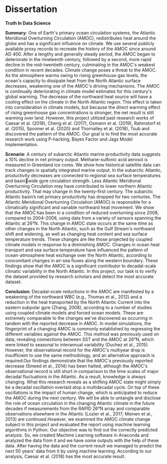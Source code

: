 # Dissertation

**Truth In Data Science**

**Summary**: One of Earth's primary ocean circulation systems, the Atlantic Meridional Overturning Circulation (AMOC), redistributes heat around the globe and has a significant influence on climate. We use several publicly available proxy records to recreate the history of the AMOC since around AD 400. After a lengthy and generally steady period, the AMOC began to deteriorate in the nineteenth century, followed by a second, more rapid decline in the mid-twentieth century, culminating in the AMOC's weakest condition in recent decades. Climate change poses a threat to the AMOC. As the atmosphere warms owing to rising greenhouse gas levels, the ocean's capacity to dissipate heat from the North Atlantic surface decreases, weakening one of the AMOC's driving mechanisms. The AMOC is continually deteriorating in climate model estimates for this century's global warming. The decrease of the northward heat source will have a cooling effect on the climate in the North Atlantic region. This effect is taken into consideration in climate models, but because the direct warming effect of rising greenhouse gas concentrations is stronger, the net result is still warming over land. However, this project utilized past research works of Caesar et al. (2018), Cheng et al. (2017), Osmann et al. (2019), Rahmstorf et al. (2015), Spooner et al. (2020) and Thornalley et al. (2018), Tsub and discovered the pattern of the AMOC. Our goal is to find the most accurate research work using P-hacking, Bayes Factor and Jags Model Implementation.

**Scenario**: A century of subarctic Atlantic marine productivity data suggests a 10% decline in net primary output. Methane-sulfonic acid aerosol is measured in Greenland ice cores. We show how historical satellite data can track changes in spatially integrated marine output. In the subarctic  Atlantic, productivity decreases are connected to regional sea surface temperatures and basinwide gyre circulation strength. Less Atlantic Meridional Overturning Circulation may have contributed to lower northern Atlantic productivity. That may change in the twenty-first century. The subarctic Atlantic basin’s net primary productivity has dropped for two centuries. The Atlantic Meridional Overturning Circulation (AMOC) is responsible for a climatically significant and variable northward heat movement. We show that the AMOC has been in a condition of reduced overturning since 2008, compared to 2004–2008, using data from a variety of sensors spanning the Atlantic at 26°N. This change in AMOC state occurs at the same time as other changes in the North Atlantic, such as the Gulf Stream's northward shift and widening, as well as changing heat content and sea surface temperature trends. These changes are like those projected by coupled climate models in response to a diminishing AMOC. Changes in ocean heat transport and sea surface temperature have influenced the pattern of ocean-atmosphere heat exchange over the North Atlantic, according to concomitant changes in air-sea fluxes along the western boundary. These findings show that the AMOC is a significant contributor to decadal-scale climatic variability in the North Atlantic. In this project, our task is to verify the dataset provided by research scholars and detect the most accurate dataset.

**Conclusion**: Decadal-scale reductions in the AMOC are manifested by a weakening of the northward WBC (e.g., Thomas et al., 2012) and a reduction in the heat transported by the North Atlantic Current into the eastern subpolar gyre (Zhang, 2008), according to a number of studies using coupled climate models and forced ocean models. These are extremely comparable to the changes we've discovered as occurring in tandem with the reported decrease in AMOC. In model simulations, the fingerprint of a changing AMOC is commonly established by regressing the different variables against the AMOC. This method was previously used on data, revealing connections between SST and the AMOC at 26°N, which were linked to seasonal to interannual variability (Duchez et al., 2015). However, the observational record for the AMOC's multiyear drop is insufficient to use the same methodology, and an alternative approach is required.Our findings demonstrate that the AMOC's previously reported decrease (Smeed et al., 2014) has been halted, although the AMOC's observational record is still short in comparison to the time scales of major decadal fluctuations in the Atlantic. As a result, knowledge is always changing. What this research reveals as a shifting AMOC state might simply be a decadal oscillation overlaid atop a multidecadal cycle. On top of these oscillations is the impact of human change, which is anticipated to reduce the AMOC during the next century. We will be able to untangle and disclose the role of ocean circulation in the changing Atlantic climate in the future decades if measurements from the RAPID 26°N array and comparable observations elsewhere in the Atlantic (Lozier et al., 2017; Meinen et al., 2013) are continued.However, we examined the AMOC climate change subject in this project and evaluated the report using machine learning algorithms in Python. Our objective was to find out the correctly predicted analysis. So, we created Machine Learning software in Anaconda and analyzed the data from it and we have some outputs with the help of these data. After having the data and the current result we managed to predict the next 50 years' data from it by using machine learning. According to our analysis, Caesar et al. (2018) has the most accurate result.
